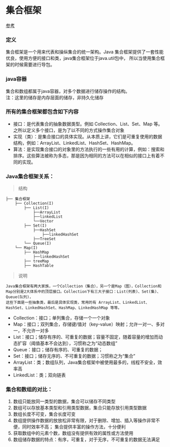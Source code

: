# 集合框架 

[参考](https://blog.csdn.net/feiyanaffection/article/details/81394745)

### 定义
集合框架是一个用来代表和操纵集合的统一架构。Java 集合框架提供了一套性能优良，使用方便的接口和类，java集合框架位于java.util包中，
所以当使用集合框架的时候需要进行导包。

### java容器
集合和数组都属于java容器，对多个数据进行储存操作的结构。  
注：这里的储存是内存层面的储存，非持久化储存

### 所有的集合框架都包含如下内容
* 接口：是代表集合的抽象数据类型。例如 Collection、List、Set、Map 等。之所以定义多个接口，是为了以不同的方式操作集合对象
* 实现（类）：是集合接口的具体实现。从本质上讲，它们是可重复使用的数据结构，例如：ArrayList、LinkedList、HashSet、HashMap。
* 算法：是实现集合接口的对象里的方法执行的一些有用的计算，例如：搜索和排序。这些算法被称为多态，那是因为相同的方法可以在相似的接口上有着不同的实现。

### Java集合框架关系：
> 结构
```
├── 集合框架
    ├── Collection(I)
        ├── List(I)
            ├──ArrayList   
            ├──linkedList  
            └──Vector     
        ├── Set(I)
            ├──HashSet   
                ├──linkedHashSet   
            ├──TreeSet   
        └── Queue(I)
    └── Map(I)
        ├── HashMap
            ├──linkedHashSet   
        ├── treeMap    
        ├── HashTable
```
> 说明
    
    Java集合框架有两大家族，一个Collection（集合），另一个是Map（图），Collection和Map分别是2大体系中的顶层接口。Collection下有三大子接口：List(列表)、Set(集)、Queue(队列)，
    这些下面是一些抽象类，最后是具体实现类，常用的有 ArrayList、LinkedList、HashSet、LinkedHashSet、HashMap、LinkedHashMap 等等。
    
* Collection：接口；单列集合，存储一个一个对象
* Map：接口；双列集合，存储键/值对（key-value）映射；允许一对一、多对一，不允许一对多
* List：接口；储存有序的、可重复的数据；容量不固定，随着容量的增加而动态扩容（阈值基本不会达到），习惯称之为“动态数组”
* Queue：接口；储存有序的、可重复的数据；
* Set：接口；储存无序的、不可重复的数据；习惯称之为“集合”
* ArrayList：类；数组队列，Java集合框架中被使用最多的，线程不安全，效率高
* LinkedList：类；双向链表

### 集合和数组的对比：
1. 数组只能放同一类型的数据，集合可以储存不同类型
2. 数组可以存放基本类型和引用类型数据，集合只能存放引用类型数据
3. 数组长度不可变，集合长度可变
4. 数组提供操作数据的放放松非常有限，对于删除、增加、插入等操作非常不便，同时效率不高；
   集合提供丰富的操作方法，十分便利
5. 获取数组中的元素个数，数组没有提供有效的属性或方法使用
6. 数组储存数据的特点：有序，可重复，对于无序，不可重复的数据无法满足